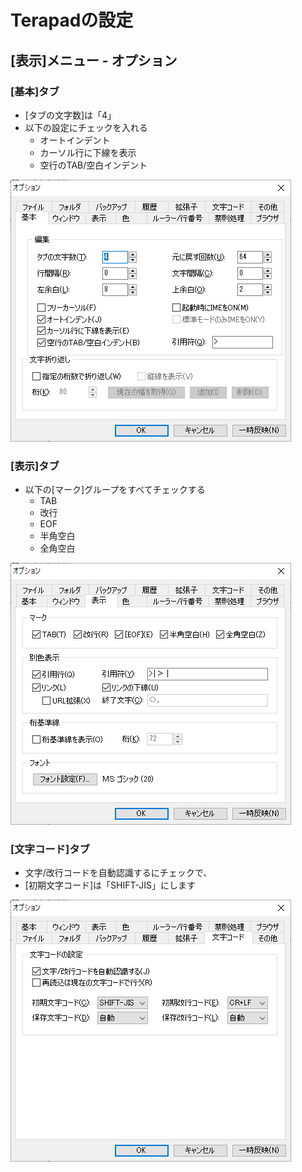 # Terapadの設定

## [表示]メニュー - オプション

### [基本]タブ

- [タブの文字数]は「4」
- 以下の設定にチェックを入れる
  - オートインデント
  - カーソル行に下線を表示
  - 空行のTAB/空白インデント
  
![基本.png](基本.png)

### [表示]タブ

- 以下の[マーク]グループをすべてチェックする
  - TAB
  - 改行
  - EOF
  - 半角空白
  - 全角空白

![表示.png](表示.png)

### [文字コード]タブ

- 文字/改行コードを自動認識するにチェックで、
- [初期文字コード]は「SHIFT-JIS」にします

![文字コード.png](文字コード.png)